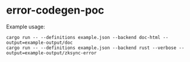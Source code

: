 # error-codegen-poc

Example usage:


``` shell
cargo run -- --definitions example.json --backend doc-html --output=example-output/doc
cargo run -- --definitions example.json --backend rust --verbose --output=example-output/zksync-error
```
